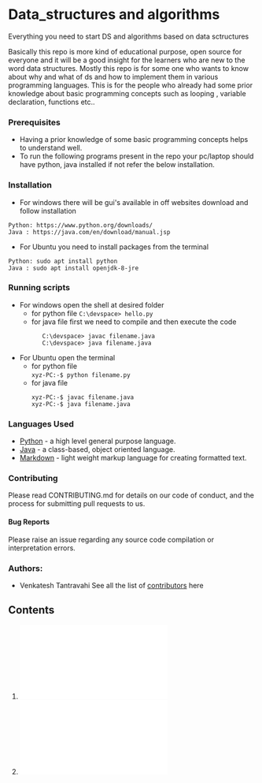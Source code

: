 # Data_structures and algorithms 
Everything you need to start DS and algorithms based on data sctructures

Basically this repo is more kind of educational purpose, open source for everyone and it will be a good insight for the learners who are new to the word data structures. Mostly this repo is for some one who wants to know about why and what of ds and how to implement them  in various programming languages. This is for 
the people who already had some prior knowledge about basic programming concepts such as looping , variable declaration, functions etc.. 

### Prerequisites
- Having a prior knowledge of some basic programming concepts helps to understand well.
- To run the following programs present in the repo your pc/laptop should have python, java installed if not refer the below installation.

### Installation
- For windows there will be gui's available in off websites download and follow installation 

```
Python: https://www.python.org/downloads/
Java : https://java.com/en/download/manual.jsp
```
- For Ubuntu you need to install packages from the terminal

```
Python: sudo apt install python
Java : sudo apt install openjdk-8-jre
```

### Running scripts
- For windows open the shell at desired folder 
   - for python file 
      ```C:\devspace> hello.py```
   - for java file first we need to compile and then execute the code 
      ```
         C:\devspace> javac filename.java
         C:\devspace> java filename.java
      ```
- For Ubuntu open the terminal 
  - for python file \
    ```xyz-PC:-$ python filename.py```
  - for java file 
      ```
      xyz-PC:-$ javac filename.java
      xyz-PC:-$ java filename.java
      ```
### Languages Used
- [Python]('https://docs.python.org/3/') - a high level general purpose language.
- [Java]('https://www.java.com/en/') - a class-based, object oriented language. 
- [Markdown]('https://www.markdownguide.org/') - light weight markup language for creating formatted text.

### Contributing
Please read CONTRIBUTING.md for details on our code of conduct, and the process for submitting pull requests to us.

#### Bug Reports
Please raise an issue regarding any source code compilation or interpretation errors.

### Authors:
 - Venkatesh Tantravahi 
See all the list of [contributors]() here 


## Contents
  1. ![Intro to DS and time_complexity](DataStructure_and_ComputationalComplexity_Intro.md)
  2. ![Arrays](Static_and_Dynamic_Arrays/Arrays.md)
